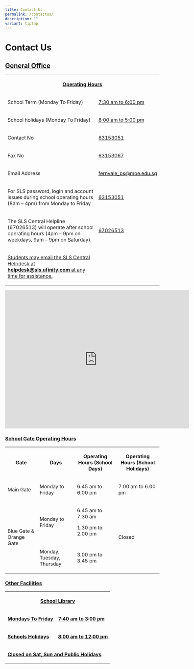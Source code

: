 ```yaml
---
title: Contact Us
permalink: /contactus/
description: ""
variant: tiptap
---
```

<h1><strong>Contact Us</strong></h1>
<h2><strong><u>General Office</u></strong></h2>
<table style="minWidth: 50px">
<colgroup>
<col>
<col>
</colgroup>
<tbody>
<tr>
<th rowspan="1" colspan="2">
<p><u>Operating Hours</u>
</p>
</th>
</tr>
<tr>
<td rowspan="1" colspan="1">
<p>School Term (Monday To Friday)</p>
</td>
<td rowspan="1" colspan="1">
<p><u>7:30 am to 6:00 pm</u>
</p>
</td>
</tr>
<tr>
<td rowspan="1" colspan="1">
<p>School holidays (Monday To Friday)</p>
</td>
<td rowspan="1" colspan="1">
<p><u>8:00 am to 5:00 pm</u>
</p>
</td>
</tr>
<tr>
<td rowspan="1" colspan="1">
<p>Contact No</p>
</td>
<td rowspan="1" colspan="1">
<p><u>63153051</u>
</p>
</td>
</tr>
<tr>
<td rowspan="1" colspan="1">
<p>Fax No</p>
</td>
<td rowspan="1" colspan="1">
<p><u>63153067</u>
</p>
</td>
</tr>
<tr>
<td rowspan="1" colspan="1">
<p>Email Address</p>
</td>
<td rowspan="1" colspan="1">
<p><a href="mailto:fernvale_ps@moe.edu.sg" rel="noopener noreferrer nofollow" target="_blank"><u>fernvale_ps@moe.edu.sg</u></a>
</p>
</td>
</tr>
<tr>
<td rowspan="1" colspan="1">
<p>For SLS password, login and account issues during school operating hours
<br>(8am – 4pm) from Monday to Friday</p>
</td>
<td rowspan="1" colspan="1">
<p><u>63153051</u>
</p>
</td>
</tr>
<tr>
<td rowspan="1" colspan="1">
<p>The SLS Central Helpline (67026513) will operate after school operating
hours (4pm – 9pm on weekdays, 9am – 9pm on Saturday).</p>
</td>
<td rowspan="1" colspan="1">
<p><u>67026513</u>
</p>
</td>
</tr>
<tr>
<td rowspan="1" colspan="1">
<p><u>Students may email the SLS Central Helpdesk at </u><strong><a href="mailto:helpdesk@sls.ufinity.com" rel="noopener noreferrer nofollow" target="_blank"><u>helpdesk@sls.ufinity.com</u></a></strong><u> at any time for assistance.</u>
</p>
</td>
<td rowspan="1" colspan="1">
<p></p>
</td>
</tr>
</tbody>
</table>
<p></p>
<div class="iframe-wrapper">
<iframe style="border:0;" height="450" width="600" allowfullscreen="true" frameborder="0" src="https://www.google.com/maps/embed?pb=!1m18!1m12!1m3!1d3988.644239484286!2d103.87160337567893!3d1.3900189614439562!2m3!1f0!2f0!3f0!3m2!1i1024!2i768!4f13.1!3m3!1m2!1s0x31da166483c031f5%3A0xebca7def59b6b6a3!2sFernvale%20Primary%20School!5e0!3m2!1sen!2ssg!4v1741757796034!5m2!1sen!2ssg"></iframe>
</div>
<h3><strong><u>School Gate Operating Hours</u></strong></h3>
<table style="minWidth: 100px">
<colgroup>
<col>
<col>
<col>
<col>
</colgroup>
<tbody>
<tr>
<th rowspan="1" colspan="1">
<p>Gate</p>
</th>
<th rowspan="1" colspan="1">
<p>Days</p>
</th>
<th rowspan="1" colspan="1">
<p>Operating Hours (School Days)</p>
</th>
<th rowspan="1" colspan="1">
<p>Operating Hours (School Holidays)</p>
</th>
</tr>
<tr>
<td rowspan="1" colspan="1">
<p>Main Gate</p>
</td>
<td rowspan="1" colspan="1">
<p>Monday to Friday</p>
</td>
<td rowspan="1" colspan="1">
<p>6.45 am to 6.00 pm</p>
</td>
<td rowspan="1" colspan="1">
<p>7.00 am to 6.00 pm</p>
</td>
</tr>
<tr>
<td rowspan="2" colspan="1">
<p>Blue Gate &amp; Orange Gate</p>
</td>
<td rowspan="1" colspan="1">
<p>Monday to Friday</p>
</td>
<td rowspan="1" colspan="1">
<p>6.45 am to 7.30 am</p>
<p>1.30 pm to 2.00 pm</p>
</td>
<td rowspan="2" colspan="1">
<p>Closed</p>
</td>
</tr>
<tr>
<td rowspan="1" colspan="1">
<p>Monday, Tuesday, Thursday</p>
</td>
<td rowspan="1" colspan="1">
<p>3.00 pm to 3.45 pm</p>
</td>
</tr>
</tbody>
</table>
<h3><strong><u>Other Facilities</u></strong></h3>
<table style="minWidth: 50px">
<colgroup>
<col>
<col>
</colgroup>
<tbody>
<tr>
<th rowspan="1" colspan="2">
<p><strong><u>School Library</u></strong>
</p>
</th>
</tr>
<tr>
<td rowspan="1" colspan="1">
<p><strong><u>Mondays To Friday</u></strong>
</p>
</td>
<td rowspan="1" colspan="1">
<p><strong><u>7:40 am to 3:00 pm</u></strong>
</p>
</td>
</tr>
<tr>
<td rowspan="1" colspan="1">
<p><strong><u>Schools Holidays</u></strong>
</p>
</td>
<td rowspan="1" colspan="1">
<p><strong><u>8:00 am to 12:00 pm</u></strong>
</p>
</td>
</tr>
<tr>
<td rowspan="1" colspan="2">
<p><strong><u>Closed on Sat, Sun and Public Holidays</u></strong>
</p>
</td>
</tr>
</tbody>
</table>
<p></p>